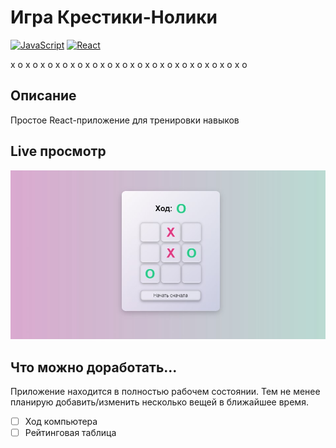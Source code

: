 # Игра Крестики-Нолики
[![JavaScript](https://img.shields.io/badge/JavaScript-333333?logo=javascript)](#)
[![React](https://img.shields.io/badge/React-18-333333?logo=react)](#)

х о х о х о х о х о х о х о х о х о х о х о х о х о х о х о х о

## Описание
Простое React-приложение для тренировки навыков
## Live просмотр

![Главная страница сайта](./Preview.png)

## Что можно доработать...
Приложение находится в полностью рабочем состоянии. Тем не менее планирую добавить/изменить несколько вещей в ближайшее время.

- [ ] Ход компьютера
- [ ] Рейтинговая таблица

